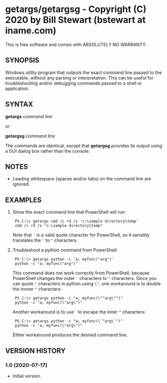 # getargs/getargsg - Copyright (C) 2020 by Bill Stewart (bstewart at iname.com)

This is free software and comes with ABSOLUTELY NO WARRANTY.

## SYNOPSIS

Windows utility program that outputs the exact command line passed to the executable, without any parsing or interpretation. This can be useful for troubleshooting and/or debugging commands passed to a shell or application.

## SYNTAX

**getargs** _command line_

or

**getargsg** _command line_

The commands are identical, except that **getargsg** provides its output using a GUI dialog box rather than the console.

## NOTES

* Leading whitespace (spaces and/or tabs) on the command line are ignored.

## EXAMPLES

1. Show the exact command line that PowerShell will run:

        PS C:\> getargs cmd /c rd /s 'c:\sample directory\temp'
        cmd /c rd /s "c:\sample directory\temp"

    Note that `'` is a valid quote character for PowerShell, so it sensibly translates the `'` to `"` characters.

2. Troubleshoot a python command from PowerShell:

        PS C:\> getargs python -c 'a; myfunc("arg")'
        python -c "a; myfunc("arg")"

    This command does not work correctly from PowerShell, because PowerShell changes the outer `'` characters to `"` characters. Since you can quote `"` characters in python using `\"`, one workaround is to double the innner `"` characters:

        PS C:\> getargs python -c "a; myfunc(\""arg\"")"
        python -c "a; myfunc(\"arg\")"

    Another workaround is to use \` to escape the inner `"` characters:

        PS C:\> getargs python -c "a; myfunc(\`"arg\`")"
        python -c "a; myfunc(\"arg\")"

    Either workaround produces the desired command line.

## VERSION HISTORY

### 1.0 (2020-07-17)

  * Initial version.